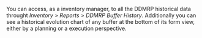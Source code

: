 You can access, as a inventory manager, to all the DDMRP historical data
throught *Inventory \> Reports \> DDMRP Buffer History*. Additionally
you can see a historical evolution chart of any buffer at the bottom of
its form view, either by a planning or a execution perspective.
